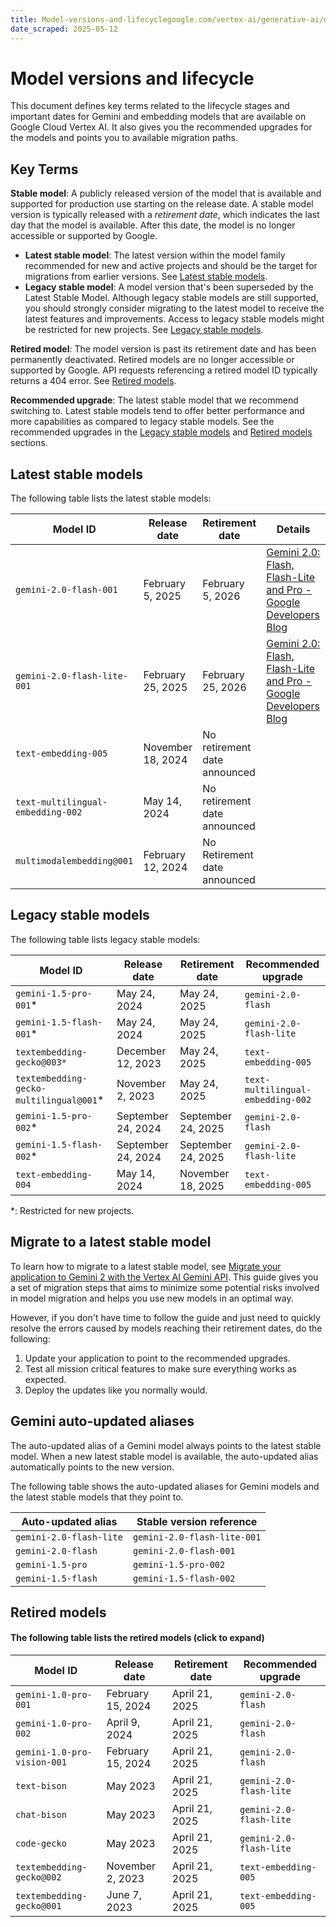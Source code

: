 ```yaml
---
title: Model-versions-and-lifecyclegoogle.com/vertex-ai/generative-ai/docs/deprecations/palm
date_scraped: 2025-05-12
---
```


# Model versions and lifecycle 

This document defines key terms related to the lifecycle stages and important
dates for Gemini and embedding models that are available on
Google Cloud Vertex AI. It also gives you the recommended upgrades for
the models and points you to available migration paths.

## Key Terms

**Stable model**: A publicly released version of the model that is available and
supported for production use starting on the release date. A stable model
version is typically released with a *retirement date*, which indicates the last
day that the model is available. After this date, the model is no longer
accessible or supported by Google.

- **Latest stable model**: The latest version within the model family
 recommended for new and active projects and should be the target for
 migrations from earlier versions. See [Latest stable models](#latest-stable).
- **Legacy stable model**: A model version that's been superseded by the Latest
 Stable Model. Although legacy stable models are still supported, you should
 strongly consider migrating to the latest model to receive the latest features
 and improvements. Access to legacy stable models might be restricted for new
 projects. See [Legacy stable models](#legacy-stable).

**Retired model**: The model version is past its retirement date and has been
permanently deactivated. Retired models are no longer accessible or supported by
Google. API requests referencing a retired model ID typically returns a 404
error. See [Retired models](#retired-models).

**Recommended upgrade**: The latest stable model that we recommend switching to.
Latest stable models tend to offer better performance and more capabilities as
compared to legacy stable models. See the recommended upgrades in the
[Legacy stable models](#legacy-stable) and [Retired models](#retired-models)
sections.

## Latest stable models

The following table lists the latest stable models:

| Model ID | Release date | Retirement date | Details |
| --- | --- | --- | --- |
| `gemini-2.0-flash-001` | February 5, 2025 | February 5, 2026 | [Gemini 2.0: Flash, Flash-Lite and Pro - Google Developers Blog](https://developers.googleblog.com/en/gemini-2-family-expands/) |
| `gemini-2.0-flash-lite-001` | February 25, 2025 | February 25, 2026 | [Gemini 2.0: Flash, Flash-Lite and Pro - Google Developers Blog](https://developers.googleblog.com/en/gemini-2-family-expands/) |
| `text-embedding-005` | November 18, 2024 | No retirement date announced | |
| `text-multilingual-embedding-002` | May 14, 2024 | No retirement date announced | |
| `multimodalembedding@001` | February 12, 2024 | No Retirement date announced | |

## Legacy stable models

The following table lists legacy stable models:

| Model ID | Release date | Retirement date | Recommended upgrade |
| --- | --- | --- | --- |
| `gemini-1.5-pro-001`\* | May 24, 2024 | May 24, 2025 | `gemini-2.0-flash` |
| `gemini-1.5-flash-001`\* | May 24, 2024 | May 24, 2025 | `gemini-2.0-flash-lite` |
| `textembedding-gecko@003*` | December 12, 2023 | May 24, 2025 | `text-embedding-005` |
| `textembedding-gecko-multilingual@001`\* | November 2, 2023 | May 24, 2025 | `text-multilingual-embedding-002` |
| `gemini-1.5-pro-002`\* | September 24, 2024 | September 24, 2025 | `gemini-2.0-flash` |
| `gemini-1.5-flash-002`\* | September 24, 2024 | September 24, 2025 | `gemini-2.0-flash-lite` |
| `text-embedding-004` | May 14, 2024 | November 18, 2025 | `text-embedding-005` |

\*: Restricted for new projects.

## Migrate to a latest stable model

To learn how to migrate to a latest stable model, see
[Migrate your application to Gemini 2 with the Vertex AI Gemini API](https://cloud.google.com/vertex-ai/generative-ai/docs/migrate-to-v2).
This guide gives you a set of migration steps that aims to minimize some
potential risks involved in model migration and helps you use new models in an
optimal way.

However, if you don't have time to follow the guide and just need to quickly
resolve the errors caused by models reaching their retirement dates, do the following:

1. Update your application to point to the recommended upgrades.
2. Test all mission critical features to make sure everything works as expected.
3. Deploy the updates like you normally would.

## Gemini auto-updated aliases

The auto-updated alias of a Gemini model always points to the latest
stable model. When a new latest stable model is available, the auto-updated
alias automatically points to the new version.

The following table shows the auto-updated aliases for Gemini models
and the latest stable models that they point to.

| Auto-updated alias | Stable version reference |
| --- | --- |
| `gemini-2.0-flash-lite` | `gemini-2.0-flash-lite-001` |
| `gemini-2.0-flash` | `gemini-2.0-flash-001` |
| `gemini-1.5-pro` | `gemini-1.5-pro-002` |
| `gemini-1.5-flash` | `gemini-1.5-flash-002` |

## Retired models

#### The following table lists the retired models (click to expand)

| Model ID | Release date | Retirement date | Recommended upgrade |
| --- | --- | --- | --- |
| `gemini-1.0-pro-001` | February 15, 2024 | April 21, 2025 | `gemini-2.0-flash` |
| `gemini-1.0-pro-002` | April 9, 2024 | April 21, 2025 | `gemini-2.0-flash` |
| `gemini-1.0-pro-vision-001` | February 15, 2024 | April 21, 2025 | `gemini-2.0-flash` |
| `text-bison` | May 2023 | April 21, 2025 | `gemini-2.0-flash-lite` |
| `chat-bison` | May 2023 | April 21, 2025 | `gemini-2.0-flash-lite` |
| `code-gecko` | May 2023 | April 21, 2025 | `gemini-2.0-flash-lite` |
| `textembedding-gecko@002` | November 2, 2023 | April 21, 2025 | `text-embedding-005` |
| `textembedding-gecko@001` | June 7, 2023 | April 21, 2025 | `text-embedding-005` |